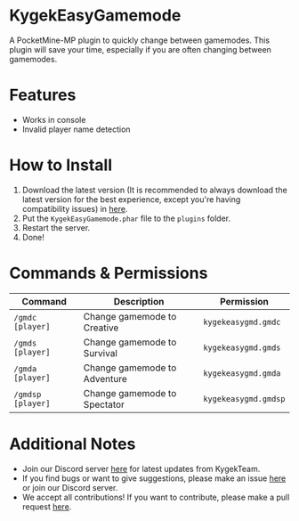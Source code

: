 # KygekEasyGamemode

A PocketMine-MP plugin to quickly change between gamemodes. This plugin will save your time, especially if you are often changing between gamemodes.

# Features

- Works in console
- Invalid player name detection

# How to Install

1. Download the latest version (It is recommended to always download the latest version for the best experience, except you're having compatibility issues) in <a href="https://github.com/KygekTeam/KygekEasyGamemode/releases">here</a>.
2. Put the `KygekEasyGamemode.phar` file to the `plugins` folder.
3. Restart the server.
4. Done!

# Commands & Permissions

| Command | Description | Permission |
| --- | --- | --- |
| `/gmdc [player]` | Change gamemode to Creative | `kygekeasygmd.gmdc` |
| `/gmds [player]` | Change gamemode to Survival | `kygekeasygmd.gmds` |
| `/gmda [player]` | Change gamemode to Adventure | `kygekeasygmd.gmda` |
| `/gmdsp [player]` | Change gamemode to Spectator | `kygekeasygmd.gmdsp` |

# Additional Notes

- Join our Discord server <a href="https://discord.gg/CXtqUZv">here</a> for latest updates from KygekTeam.
- If you find bugs or want to give suggestions, please make an issue <a href="https://github.com/KygekTeam/KygekEasyGamemode/issues">here</a> or join our Discord server.
- We accept all contributions! If you want to contribute, please make a pull request <a href="https://github.com/KygekTeam/KygekEasyGamemode/pulls">here</a>.
